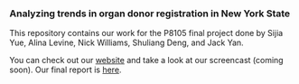 ### Analyzing trends in organ donor registration in New York State

This repository contains our work for the P8105 final project done by Sijia Yue, Alina Levine, Nick Williams, Shuliang Deng, and Jack Yan.

You can check out our [website](https://jackyan0320.github.io/p8105_final_project/) and take a look at our screencast (coming soon). Our final report is [here](https://github.com/nt-williams/p8105_final_report).
